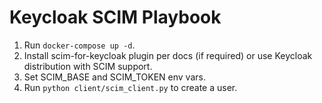 # Keycloak SCIM Playbook
1. Run `docker-compose up -d`.
2. Install scim-for-keycloak plugin per docs (if required) or use Keycloak distribution with SCIM support.
3. Set SCIM_BASE and SCIM_TOKEN env vars.
4. Run `python client/scim_client.py` to create a user.
